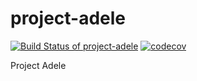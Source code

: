 # project-adele
[![Build Status of project-adele](https://travis-ci.org/microservicesteam/project-adele.svg?branch=master)](https://travis-ci.org/microservicesteam/project-adele) [![codecov](https://codecov.io/gh/microservicesteam/project-adele/branch/master/graph/badge.svg)](https://codecov.io/gh/microservicesteam/project-adele)

Project Adele
